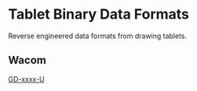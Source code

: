 # Tablet Binary Data Formats

Reverse engineered data formats from drawing tablets.

## Wacom

[GD-xxxx-U](./docs/gd-xxxx-u/gd-xxxx-u.md)
